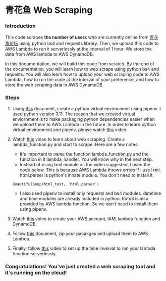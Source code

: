 # 青花鱼 Web Scraping 
### Introduction
This code scrapes **the number of users** who are currently online from [青花鱼论坛](https://allcp.net/) using python bs4 and requests library. Then, we upload this code to AWS Lambda to run it serverlessly at the interval of 1 hour. We store the data from AWS lambda to AWS DynamoDB. 


In this documentation, we will build this code from scratch. By the end of the documentation, you will learn how to web scrape using python bs4 and requests. You will also learn how to upload your web scraping code to AWS Lambda, how to run the code at the interval of your preference, and how to store the web scraping data in AWS DynamoDB. 

### Steps
1. Using [this](https://dev.to/aissalaribi/how-to-use-beautiful-soup-in-aws-lambda-for-web-scrapping-1gh8) document, create a python virtual environment using pipenv. I used python version 3.11. The reason that we created virtual enviornment is to make packaging python dependencies easier when we upload them to AWS Lambda in the future. In order to learn python virtual environment and pipenv, please watch [this](https://youtu.be/zDYL22QNiWk?list=PL_GcZFQb3yYjwt-rg7mHob-9ujdsN6B6R) video. 
2. Watch [this](https://youtu.be/XVv6mJpFOb0?list=PL_GcZFQb3yYjwt-rg7mHob-9ujdsN6B6R) video to learn about web scraping. Create a lambda_function.py and start to scrape. Here are a few notes:
   * It's important to name the function lambda_function.py and the function in it lambda_handler. You will know why in the next step.
   * Instead of using lxml module as the video suggested, I used the code below. This is because AWS Lambda throws errors if I use lxml. html.parser is python's innate module. You don't need to install it.
    ```
    BeautifulSoup(html_text, 'html.parser')
    ```
   * I also used pipenv to install only requests and bs4 modules. datetime and time modules are already included in python. Boto3 is also provided by AWS lambda function. So we don't need to install them using pipenv. 

4. Watch [this](https://youtu.be/ijyeE-pXFk0?list=PL_GcZFQb3yYjwt-rg7mHob-9ujdsN6B6R) video to create your AWS account, IAM, lambda function and DynamoDB.

5. Follow [this](https://dev.to/aissalaribi/how-to-use-beautiful-soup-in-aws-lambda-for-web-scrapping-1gh8) document, zip your pacakges and upload them to AWS Lambda. 

6. Finally, follow [this](https://youtu.be/-8L4OxotXlE?list=PLD_RqipW0-9s-u1HXTglYV8Aam-5P3XLi) video to set up the time inverval to run your lambda function serverlessly. 

### Congratulations! You've just created a web scraping tool and it's running on the cloud!
